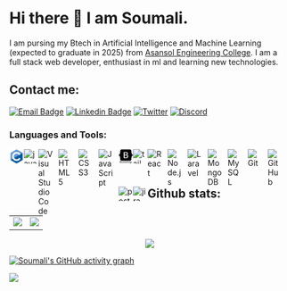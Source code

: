# Hi there 👋 I am Soumali.

I am pursing my Btech in Artificial Intelligence and Machine Learning (expected to graduate in 2025) from [Asansol Engineering College](https://aecwb.edu.in/). I am a full stack web developer, enthusiast in ml and learning new technologies.

## Contact me:

[![Email Badge](https://img.shields.io/badge/-Email-c14438?style=flat-square&logo=Gmail&logoColor=white&link=mailto:goraisoumali5@gmail.com)](mailto:goraisoumali5@gmail.com)
[![Linkedin Badge](https://img.shields.io/badge/-LinkedIn-blue?style=flat-square&logo=Linkedin&logoColor=white&link=https://www.linkedin.com/in/soumali-gorai-566b01220/)](https://www.linkedin.com/in/soumali-gorai-566b01220/)
[![Twitter](https://img.shields.io/badge/Twitter-1DA1F2?style=flat-square&logo=twitter&logoColor=white)](https://bit.ly/32UdebW)
[![Discord](https://img.shields.io/badge/-Discord-7289DA?style=flat-square&logo=discord&logoColor=white)](https://discord.com/channels/@me)
<!-- [![Hashnode Badge](https://img.shields.io/badge/-Hashnode-03a57a?style=flat-square&labelColor=000000&logo=Hashnode&link=https://thepranaygupta.hashnode.dev/)](https://thepranaygupta.hashnode.dev/) -->


### Languages and Tools:
<img align="left" src="https://raw.githubusercontent.com/devicons/devicon/master/icons/c/c-original.svg" alt="c" width="26px" height="26px"/>
<img align="left" src="https://www.vectorlogo.zone/logos/java/java-icon.svg" alt="java" width="26px" height="26px"/>
<img align="left" alt="Visual Studio Code" width="26px" src="https://cdn.jsdelivr.net/gh/devicons/devicon/icons/vscode/vscode-original.svg" style="padding-right:10px;" />
<img align="left" alt="HTML5" width="26px" src="https://cdn.jsdelivr.net/gh/devicons/devicon/icons/html5/html5-original.svg" style="padding-right:10px;" />
<img align="left" alt="CSS3" width="26px" src="https://cdn.jsdelivr.net/gh/devicons/devicon/icons/css3/css3-original.svg" style="padding-right:10px;" />
<img align="left" alt="JavaScript" width="26px" src="https://cdn.jsdelivr.net/gh/devicons/devicon/icons/javascript/javascript-original.svg" style="padding-right:10px;" />
<img align="left" src="https://raw.githubusercontent.com/devicons/devicon/master/icons/bootstrap/bootstrap-plain-wordmark.svg" alt="bootstrap" width="26px" height="26px"/>
<img align="left" src="https://www.vectorlogo.zone/logos/tailwindcss/tailwindcss-icon.svg" alt="tailwindCss" width="26px" height="26px"/>
<img align="left" alt="React" width="26px" src="https://cdn.jsdelivr.net/gh/devicons/devicon/icons/react/react-original.svg" style="padding-right:10px;" />
<img align="left" alt="Node.js" width="26px" src="https://cdn.jsdelivr.net/gh/devicons/devicon/icons/nodejs/nodejs-original.svg" style="padding-right:10px;" />
<img align="left" alt="Laravel" width="26px" src="https://www.vectorlogo.zone/logos/laravel/laravel-icon.svg" style="padding-right:10px;" />
<img align="left" alt="MongoDB" width="26px" src="https://cdn.jsdelivr.net/gh/devicons/devicon/icons/mongodb/mongodb-original.svg" style="padding-right:10px;" />
<img align="left" alt="MySQL" width="26px" src="https://cdn.jsdelivr.net/gh/devicons/devicon/icons/mysql/mysql-original.svg" style="padding-right:10px;" />
<img align="left" alt="Git" width="26px" src="https://cdn.jsdelivr.net/gh/devicons/devicon/icons/git/git-original.svg" style="padding-right:10px;" />
<img align="left" alt="GitHub" width="26px" src="https://user-images.githubusercontent.com/3369400/139447912-e0f43f33-6d9f-45f8-be46-2df5bbc91289.png" style="padding-right:10px;" />
<img align="left" src="https://www.vectorlogo.zone/logos/getpostman/getpostman-icon.svg" alt="postman" width="26px" height="26px"/>
<img align="left" src="https://www.vectorlogo.zone/logos/atlassian_jira/atlassian_jira-icon.svg" alt="jira" width="26px" height="26px"/>

<br />
<br />

<!-- My contributions -->
## Github stats:
<table>
<tr>
<td>
<img src="https://github-readme-stats.vercel.app/api?username=soumali28&include_all_commits=true&count_private=true&show_icons=true&line_height=20&theme=tokyonight"/>
<td><img src="https://github-readme-stats.vercel.app/api/top-langs?username=soumali28&show_icons=true&locale=en&layout=compact&theme=tokyonight" />
</td>
</tr>
</table>
<p align="center">
<img align="center" src="https://github-readme-streak-stats.herokuapp.com/?user=soumali28&theme=tokyonight" />
</p>

[![Soumali's GitHub activity graph](https://activity-graph.herokuapp.com/graph?username=soumali28&theme=xcode)](https://github.com/soumali28)

![](https://komarev.com/ghpvc/?username=soumali28&label=VIEWS&color=blueviolet)



